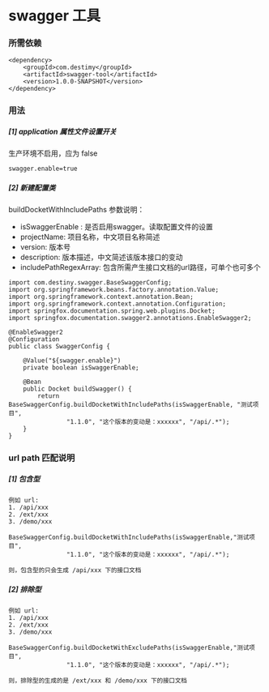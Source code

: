 # swagger 工具

### 所需依赖
```
<dependency>
    <groupId>com.destimy</groupId>
    <artifactId>swagger-tool</artifactId>
    <version>1.0.0-SNAPSHOT</version>
</dependency>
```

### 用法
##### [1] application 属性文件设置开关
生产环境不启用，应为 false
```
swagger.enable=true
```
##### [2]  新建配置类
buildDocketWithIncludePaths 参数说明：
* isSwaggerEnable : 是否启用swagger。读取配置文件的设置
* projectName: 项目名称，中文项目名称简述
* version: 版本号
* description: 版本描述，中文简述该版本接口的变动
* includePathRegexArray: 包含所需产生接口文档的url路径，可单个也可多个
```
import com.destiny.swagger.BaseSwaggerConfig;
import org.springframework.beans.factory.annotation.Value;
import org.springframework.context.annotation.Bean;
import org.springframework.context.annotation.Configuration;
import springfox.documentation.spring.web.plugins.Docket;
import springfox.documentation.swagger2.annotations.EnableSwagger2;

@EnableSwagger2
@Configuration
public class SwaggerConfig {

    @Value("${swagger.enable}")
    private boolean isSwaggerEnable;

    @Bean
    public Docket buildSwagger() {
        return BaseSwaggerConfig.buildDocketWithIncludePaths(isSwaggerEnable, "测试项目",
                "1.1.0", "这个版本的变动是：xxxxxx", "/api/.*");
    }
}
```

### url path 匹配说明
##### [1] 包含型
```
例如 url:
1. /api/xxx
2. /ext/xxx
3. /demo/xxx

BaseSwaggerConfig.buildDocketWithIncludePaths(isSwaggerEnable,"测试项目",
                "1.1.0", "这个版本的变动是：xxxxxx", "/api/.*");
                
则，包含型的只会生成 /api/xxx 下的接口文档
```

##### [2] 排除型
```
例如 url:
1. /api/xxx
2. /ext/xxx
3. /demo/xxx

BaseSwaggerConfig.buildDocketWithExcludePaths(isSwaggerEnable,"测试项目",
                "1.1.0", "这个版本的变动是：xxxxxx", "/api/.*");
                
则，排除型的生成的是 /ext/xxx 和 /demo/xxx 下的接口文档
```
